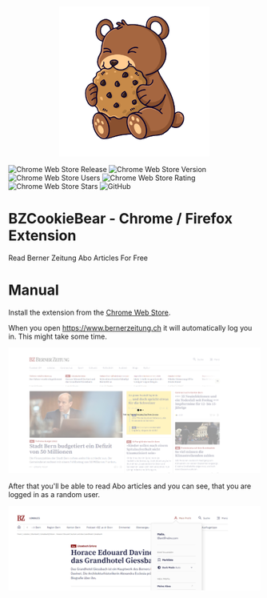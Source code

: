 <p align="center">
  <img height="300rem" src="https://raw.githubusercontent.com/jsalamander/BZCookieBear/main/assets/cookie_bear.png" alt="Cookie Bear"/>
</p>


![Chrome Web Store Release](https://github.com/jsalamander/BZCookieBear/actions/workflows/release.yml/badge.svg)
![Chrome Web Store Version](https://badgen.net/chrome-web-store/v/jbhjncaphhkhhdhcjdpdcnjpeplgbhah)
![Chrome Web Store Users](https://badgen.net/chrome-web-store/users/jbhjncaphhkhhdhcjdpdcnjpeplgbhah)
![Chrome Web Store Rating](https://badgen.net/chrome-web-store/rating/jbhjncaphhkhhdhcjdpdcnjpeplgbhah)
![Chrome Web Store Stars](https://badgen.net/chrome-web-store/stars/jbhjncaphhkhhdhcjdpdcnjpeplgbhah)
![GitHub](https://img.shields.io/github/license/jsalamander/BZCookieBear)

# BZCookieBear - Chrome / Firefox Extension
 Read Berner Zeitung Abo Articles For Free

 
 # Manual

 Install the extension from the [Chrome Web Store](https://chrome.google.com/webstore/detail/cookiebear-gratis-bz-abo/jbhjncaphhkhhdhcjdpdcnjpeplgbhah?hl=de).

 When you open https://www.bernerzeitung.ch it will automatically log you in. This might take some time.

![Login Step](assets/baking.png "Login Step")

After that you'll be able to read Abo articles and you can see, that you are logged in as a random user.


![Logged In Step](assets/logged_in.png "Logged In Step")
